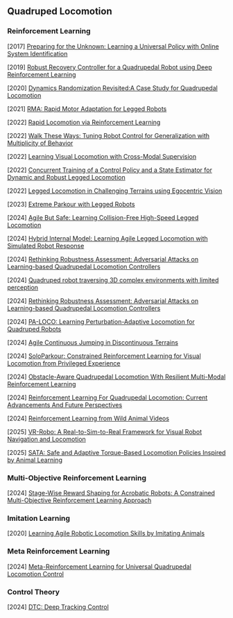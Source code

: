 ## Quadruped Locomotion

### Reinforcement Learning

[2017] [Preparing for the Unknown: Learning a Universal Policy with Online System Identification](https://arxiv.org/abs/1702.02453)

[2019] [Robust Recovery Controller for a Quadrupedal Robot using Deep Reinforcement Learning](https://arxiv.org/abs/1901.07517)

[2020] [Dynamics Randomization Revisited:A Case Study for Quadrupedal Locomotion](https://arxiv.org/abs/2011.02404)

[2021] [RMA: Rapid Motor Adaptation for Legged Robots](https://arxiv.org/abs/2107.04034)

[2022] [Rapid Locomotion via Reinforcement Learning](https://arxiv.org/abs/2205.02824)

[2022] [Walk These Ways: Tuning Robot Control for Generalization with Multiplicity of Behavior](https://arxiv.org/abs/2212.03238)

[2022] [Learning Visual Locomotion with Cross-Modal Supervision](https://arxiv.org/abs/2211.03785)

[2022] [Concurrent Training of a Control Policy and a State Estimator for Dynamic and Robust Legged Locomotion](https://arxiv.org/abs/2202.05481)

[2022] [Legged Locomotion in Challenging Terrains using Egocentric Vision](https://arxiv.org/abs/2211.07638)

[2023] [Extreme Parkour with Legged Robots](https://arxiv.org/abs/2309.14341)

[2024] [Agile But Safe: Learning Collision-Free High-Speed Legged Locomotion](https://arxiv.org/abs/2401.17583)

[2024] [Hybrid Internal Model: Learning Agile Legged Locomotion with Simulated Robot Response](https://arxiv.org/abs/2312.11460)

[2024] [Rethinking Robustness Assessment: Adversarial Attacks on Learning-based Quadrupedal Locomotion Controllers](https://arxiv.org/abs/2405.12424)

[2024] [Quadruped robot traversing 3D complex environments with limited perception](https://arxiv.org/abs/2404.18225)

[2024] [Rethinking Robustness Assessment: Adversarial Attacks on Learning-based Quadrupedal Locomotion Controllers](https://arxiv.org/abs/2405.12424)

[2024] [PA-LOCO: Learning Perturbation-Adaptive Locomotion for Quadruped Robots](https://arxiv.org/abs/2407.04224)

[2024] [Agile Continuous Jumping in Discontinuous Terrains](https://arxiv.org/abs/2409.10923)

[2024] [SoloParkour: Constrained Reinforcement Learning for Visual Locomotion from Privileged Experience](https://arxiv.org/abs/2409.13678)

[2024] [Obstacle-Aware Quadrupedal Locomotion With Resilient Multi-Modal Reinforcement Learning](https://arxiv.org/abs/2409.19709)

[2024] [Reinforcement Learning For Quadrupedal Locomotion: Current Advancements And Future Perspectives](https://arxiv.org/abs/2410.10438)

[2024] [Reinforcement Learning from Wild Animal Videos](https://arxiv.org/abs/2412.04273)

[2025] [VR-Robo: A Real-to-Sim-to-Real Framework for Visual Robot Navigation and Locomotion](https://arxiv.org/abs/2502.01536)

[2025] [SATA: Safe and Adaptive Torque-Based Locomotion Policies Inspired by Animal Learning](https://arxiv.org/abs/2502.12674)



### Multi-Objective Reinforcement Learning

[2024] [Stage-Wise Reward Shaping for Acrobatic Robots: A Constrained Multi-Objective Reinforcement Learning Approach](https://arxiv.org/abs/2409.15755)



### Imitation Learning

[2020] [Learning Agile Robotic Locomotion Skills by Imitating Animals](https://arxiv.org/abs/2004.00784)



### Meta Reinforcement Learning

[2024] [Meta-Reinforcement Learning for Universal Quadrupedal Locomotion Control](https://arxiv.org/abs/2407.17502)



### Control Theory

[2024] [DTC: Deep Tracking Control](https://www.science.org/doi/abs/10.1126/scirobotics.adh5401)